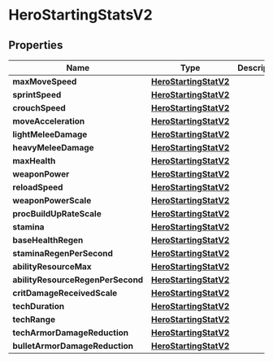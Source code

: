 
# HeroStartingStatsV2

## Properties
Name | Type | Description | Notes
------------ | ------------- | ------------- | -------------
**maxMoveSpeed** | [**HeroStartingStatV2**](HeroStartingStatV2.md) |  | 
**sprintSpeed** | [**HeroStartingStatV2**](HeroStartingStatV2.md) |  | 
**crouchSpeed** | [**HeroStartingStatV2**](HeroStartingStatV2.md) |  | 
**moveAcceleration** | [**HeroStartingStatV2**](HeroStartingStatV2.md) |  | 
**lightMeleeDamage** | [**HeroStartingStatV2**](HeroStartingStatV2.md) |  | 
**heavyMeleeDamage** | [**HeroStartingStatV2**](HeroStartingStatV2.md) |  | 
**maxHealth** | [**HeroStartingStatV2**](HeroStartingStatV2.md) |  | 
**weaponPower** | [**HeroStartingStatV2**](HeroStartingStatV2.md) |  | 
**reloadSpeed** | [**HeroStartingStatV2**](HeroStartingStatV2.md) |  | 
**weaponPowerScale** | [**HeroStartingStatV2**](HeroStartingStatV2.md) |  | 
**procBuildUpRateScale** | [**HeroStartingStatV2**](HeroStartingStatV2.md) |  | 
**stamina** | [**HeroStartingStatV2**](HeroStartingStatV2.md) |  | 
**baseHealthRegen** | [**HeroStartingStatV2**](HeroStartingStatV2.md) |  | 
**staminaRegenPerSecond** | [**HeroStartingStatV2**](HeroStartingStatV2.md) |  | 
**abilityResourceMax** | [**HeroStartingStatV2**](HeroStartingStatV2.md) |  | 
**abilityResourceRegenPerSecond** | [**HeroStartingStatV2**](HeroStartingStatV2.md) |  | 
**critDamageReceivedScale** | [**HeroStartingStatV2**](HeroStartingStatV2.md) |  | 
**techDuration** | [**HeroStartingStatV2**](HeroStartingStatV2.md) |  | 
**techRange** | [**HeroStartingStatV2**](HeroStartingStatV2.md) |  | 
**techArmorDamageReduction** | [**HeroStartingStatV2**](HeroStartingStatV2.md) |  |  [optional]
**bulletArmorDamageReduction** | [**HeroStartingStatV2**](HeroStartingStatV2.md) |  |  [optional]



